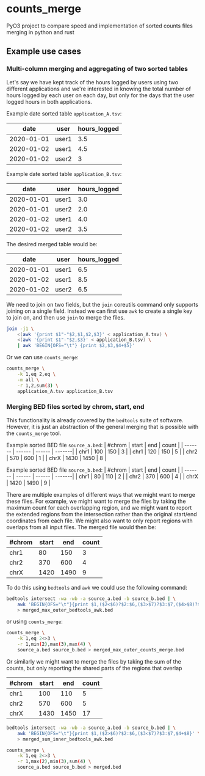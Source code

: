 # counts_merge
PyO3 project to compare speed and implementation of sorted  counts files merging in python and rust

## Example use cases

### Multi-column merging and aggregating of two sorted tables
Let's say we have kept track of the hours logged by users using two different applications
and we're interested in knowing the total number of hours logged by each user on each day,
but only for the days that the user logged hours in both applications.

Example date sorted table `application_A.tsv`:

| date |  user |  hours_logged |
| ---- | ----- | --------------|
| 2020-01-01 |  user1 |  3.5 |
| 2020-01-02 |  user1 |  4.5 |
| 2020-01-02 |  user2 |  3   |

Example date sorted table `application_B.tsv`:

| date |  user |  hours_logged |
| ---- | ----- | --------------|
| 2020-01-01 |  user1 |  3.0 |
| 2020-01-01 |  user2 |  2.0 |
| 2020-01-02 |  user1 |  4.0 |
| 2020-01-02 |  user2 |  3.5 |

The desired merged table would be:

| date |  user |  hours_logged |
| ---- | ----- | --------------|
| 2020-01-01 |  user1 |  6.5 |
| 2020-01-02 |  user1 |  8.5 |
| 2020-01-02 |  user2 |  6.5 |

We need to join on two fields, but the `join` coreutils command only supports
joining on a single field. Instead we can first use `awk` to create a single key
to join on, and then use `join` to merge the files.
```bash
join -j1 \
    <(awk '{print $1"-"$2,$1,$2,$3}' < application_A.tsv) \
    <(awk '{print $1"-"$2,$3}' < application_B.tsv) \
    | awk 'BEGIN{OFS="\t"} {print $2,$3,$4+$5}'
```

Or we can use `counts_merge`:
```bash
counts_merge \
    -k 1,eq 2,eq \
    -m all \
    -r 1,2,sum(3) \
    application_A.tsv application_B.tsv
```

### Merging BED files sorted by chrom, start, end
This functionality is already covered by the `bedtools` suite
of software. However, it is just an abstraction of the general
merging that is possible with the `counts_merge` tool.

Example sorted BED file `source_a.bed`:
| #chrom  |  start |   end  | count  |
| ------- | ------ | ------ | -------|
| chr1    |  100   |   150  | 3      |
| chr1    |  120   |   150  | 5      |
| chr2    |  570   |   600  | 1      |
| chrX    | 1430   |  1450  | 8      |

Example sorted BED file `source_b.bed`:
| #chrom  |  start |   end  | count  |
| ------- | ------ | ------ | -------|
| chr1    |   80   |   110  | 2      |
| chr2    |  370   |   600  | 4      |
| chrX    | 1420   |  1490  | 9      |

There are multiple examples of different ways that we might want to merge these files.
For example, we might want to merge the files by taking the maximum count for each
overlapping region, and we might want to report the extended regions from the intersection
rather than the original start/end coordinates from each file. We might also want to
only report regions with overlaps from all input files. The merged file would then be:

| #chrom  |  start |   end  | count  |
| ------- | ------ | ------ | -------|
| chr1    |   80   |   150  | 3      |
| chr2    |  370   |   600  | 4      |
| chrX    | 1420   |  1490  | 9      |

To do this using `bedtools` and `awk` we could use the following command:
```bash
bedtools intersect -wa -wb -a source_a.bed -b source_b.bed | \
    awk 'BEGIN{OFS="\t"}{print $1,($2<$6)?$2:$6,($3>$7)?$3:$7,($4>$8)?$4:$8}' \
    > merged_max_outer_bedtools_awk.bed
```

or using `counts_merge`:
```bash
counts_merge \
    -k 1,eq 2<>3 \
    -r 1,min(2),max(3),max(4) \
    source_a.bed source_b.bed > merged_max_outer_counts_merge.bed
```

Or similarly we might want to merge the files by taking the sum of the counts, but
only reporting the shared parts of the regions that overlap

| #chrom  |  start |   end  | count  |
| ------- | ------ | ------ | -------|
| chr1    |  100   |   110  | 5      |
| chr2    |  570   |   600  | 5      |
| chrX    | 1430   |  1450  | 17     |

```bash
bedtools intersect -wa -wb -a source_a.bed -b source_b.bed | \
    awk 'BEGIN{OFS="\t"}{print $1,($2>$6)?$2:$6,($3<$7)?$3:$7,$4+$8}' \
    > merged_sum_inner_bedtools_awk.bed
```

```bash
counts_merge \
    -k 1,eq 2<>3 \
    -r 1,max(2),min(3),sum(4) \
    source_a.bed source_b.bed > merged.bed
```
